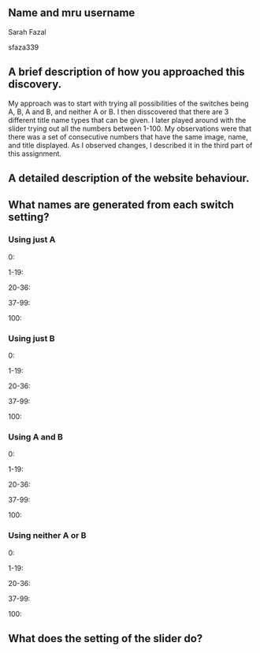 ## Name and mru username

Sarah Fazal

sfaza339

## A brief description of how you approached this discovery.

My approach was to start with trying all possibilities of the switches being A, B, A and B, and neither A or B. I then disscovered that there are 3 different title name types that can be given. I later played around with the slider trying out all the numbers between 1-100. My observations were that there was a set of consecutive numbers that have the same image, name, and title displayed. As I observed changes, I described it in the third part of this assignment. 

## A detailed description of the website behaviour. 

## What names are generated from each switch setting? 

### Using just A

0: 

1-19:

20-36:

37-99:

100:

### Using just B

0: 

1-19:

20-36:

37-99:

100:

### Using A and B

0: 

1-19:

20-36:

37-99:

100:

### Using neither A or B

0: 

1-19:

20-36:

37-99:

100:

## What does the setting of the slider do?
